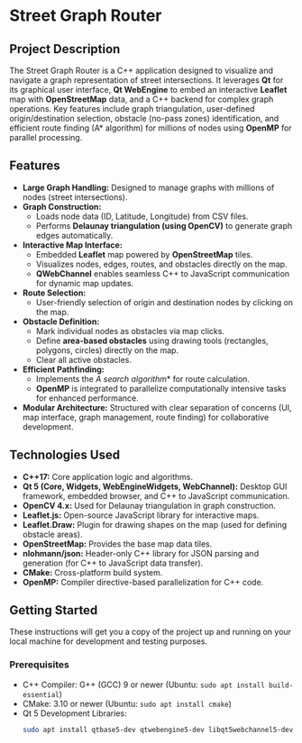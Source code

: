 # Street Graph Router

## Project Description

The Street Graph Router is a C++ application designed to visualize and navigate a graph representation of street intersections. It leverages **Qt** for its graphical user interface, **Qt WebEngine** to embed an interactive **Leaflet** map with **OpenStreetMap** data, and a C++ backend for complex graph operations. Key features include graph triangulation, user-defined origin/destination selection, obstacle (no-pass zones) identification, and efficient route finding (A* algorithm) for millions of nodes using **OpenMP** for parallel processing.

## Features

- **Large Graph Handling:** Designed to manage graphs with millions of nodes (street intersections).
- **Graph Construction:**
  - Loads node data (ID, Latitude, Longitude) from CSV files.
  - Performs **Delaunay triangulation (using OpenCV)** to generate graph edges automatically.
- **Interactive Map Interface:**
  - Embedded **Leaflet** map powered by **OpenStreetMap** tiles.
  - Visualizes nodes, edges, routes, and obstacles directly on the map.
  - **QWebChannel** enables seamless C++ to JavaScript communication for dynamic map updates.
- **Route Selection:**
  - User-friendly selection of origin and destination nodes by clicking on the map.
- **Obstacle Definition:**
  - Mark individual nodes as obstacles via map clicks.
  - Define **area-based obstacles** using drawing tools (rectangles, polygons, circles) directly on the map.
  - Clear all active obstacles.
- **Efficient Pathfinding:**
  - Implements the **A* search algorithm** for route calculation.
  - **OpenMP** is integrated to parallelize computationally intensive tasks for enhanced performance.
- **Modular Architecture:** Structured with clear separation of concerns (UI, map interface, graph management, route finding) for collaborative development.

## Technologies Used

- **C++17:** Core application logic and algorithms.
- **Qt 5 (Core, Widgets, WebEngineWidgets, WebChannel):** Desktop GUI framework, embedded browser, and C++ to JavaScript communication.
- **OpenCV 4.x:** Used for Delaunay triangulation in graph construction.
- **Leaflet.js:** Open-source JavaScript library for interactive maps.
- **Leaflet.Draw:** Plugin for drawing shapes on the map (used for defining obstacle areas).
- **OpenStreetMap:** Provides the base map data tiles.
- **nlohmann/json:** Header-only C++ library for JSON parsing and generation (for C++ to JavaScript data transfer).
- **CMake:** Cross-platform build system.
- **OpenMP:** Compiler directive-based parallelization for C++ code.

## Getting Started

These instructions will get you a copy of the project up and running on your local machine for development and testing purposes.

### Prerequisites

- C++ Compiler: G++ (GCC) 9 or newer (Ubuntu: `sudo apt install build-essential`)
- CMake: 3.10 or newer (Ubuntu: `sudo apt install cmake`)
- Qt 5 Development Libraries:
  ```bash
  sudo apt install qtbase5-dev qtwebengine5-dev libqt5webchannel5-dev
